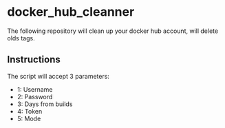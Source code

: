 # docker_hub_cleanner

The following repository will clean up your docker hub account, will delete olds tags.

## Instructions

The script will accept 3 parameters:

- 1: Username
- 2: Password
- 3: Days from builds
- 4: Token
- 5: Mode
